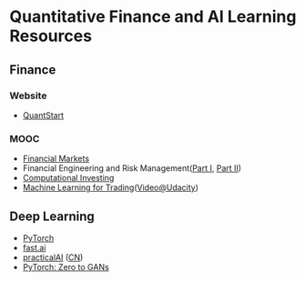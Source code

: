 Quantitative Finance and AI Learning Resources
========================

## Finance
### Website
- [QuantStart](www.quantstart.com)
### MOOC
- [Financial Markets](https://www.coursera.org/learn/financial-markets-global)
- Financial Engineering and Risk Management([Part I](https://www.coursera.org/learn/financial-engineering-1), [Part II](https://www.coursera.org/learn/financial-engineering-2))
- [Computational Investing](https://www.coursera.org/learn/computational-investing)
- [Machine Learning for Trading](https://quantsoftware.gatech.edu/Machine_Learning_for_Trading_Course)([Video@Udacity](https://www.udacity.com/course/machine-learning-for-trading--ud501))

## Deep Learning
- [PyTorch](https://pytorch.org/)
- [fast.ai](https://www.fast.ai/)
- [practicalAI](https://github.com/GokuMohandas/practicalAI) ([CN](https://github.com/MLEveryday/practicalAI-cn))
- [PyTorch: Zero to GANs](https://medium.com/jovian-io/pytorch-basics-tensors-and-gradients-eb2f6e8a6eee)
